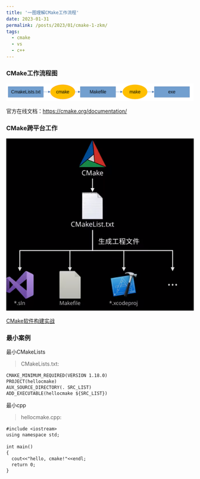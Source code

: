 ```yaml
---
title: '一图理解CMake工作流程'
date: 2023-01-31
permalink: /posts/2023/01/cmake-1-zkm/
tags:
  - cmake
  - vs
  - c++
---
```


### CMake工作流程图  

![png](/images/posts/map-cmake.png)

官方在线文档：<https://cmake.org/documentation/>


### CMake跨平台工作
![png](/images/posts/map-cmake2.png)

[CMake软件构建实战](https://youtu.be/dIs7TFBDbIw?list=PLyzWS70eCgMGAqbbeSAu4UfXZFJ532QHa)


### 最小案例

最小CMakeLists
>CMakeLists.txt:

    CMAKE_MINIMUM_REQUIRED(VERSION 1.18.0)
    PROJECT(hellocmake)
    AUX_SOURCE_DIRECTORY(. SRC_LIST)
    ADD_EXECUTABLE(hellocmake ${SRC_LIST})

最小cpp
>hellocmake.cpp:

    #include <iostream>
    using namespace std;

    int main()
    {
      cout<<"hello, cmake!"<<endl;
      return 0;
    }